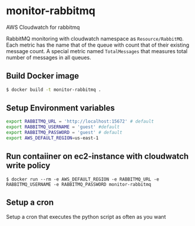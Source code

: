 # monitor-rabbitmq
AWS Cloudwatch for rabbitmq

RabbitMQ monitoring with cloudwatch namespace as `Resource/RabbitMQ`. Each metric has the name that of the queue with count that of their existing message count. A special metric named `TotalMessages` that measures total number of messages in all queues. 

## Build Docker image
```bash
$ docker build -t monitor-rabbitmq .
```

## Setup Environment variables
```bash
export RABBITMQ_URL = 'http://localhost:15672' # default
export RABBITMQ_USERNAME = 'guest' #default
export RABBITMQ_PASSWORD = 'guest' # default
export AWS_DEFAULT_REGION=us-east-1
```

## Run contaiiner on ec2-instance with cloudwatch write policy
```
$ docker run --rm -e AWS_DEFAULT_REGION -e RABBITMQ_URL -e RABBITMQ_USERNAME -e RABBITMQ_PASSWORD monitor-rabbitmq
```

## Setup a cron
Setup a cron that executes the python script as often as you want
